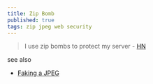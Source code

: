 ```yaml
---
title: Zip Bomb
published: true
tags: zip jpeg web security
---
```

> 	I use zip bombs to protect my server - [HN](https://news.ycombinator.com/item?id=43826798)

see also
- [Faking a JPEG](https://news.ycombinator.com/item?id=44537631)
